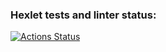 ### Hexlet tests and linter status:
[![Actions Status](https://github.com/darivna/frontend-project-44/workflows/hexlet-check/badge.svg)](https://github.com/darivna/frontend-project-44/actions)